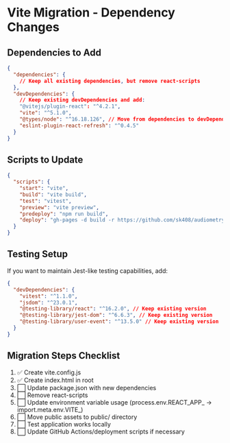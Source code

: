 # Vite Migration - Dependency Changes

## Dependencies to Add
```json
{
  "dependencies": {
    // Keep all existing dependencies, but remove react-scripts
  },
  "devDependencies": {
    // Keep existing devDependencies and add:
    "@vitejs/plugin-react": "^4.2.1",
    "vite": "^5.1.0",
    "@types/node": "^16.18.126", // Move from dependencies to devDependencies
    "eslint-plugin-react-refresh": "^0.4.5"
  }
}
```

## Scripts to Update
```json
{
  "scripts": {
    "start": "vite",
    "build": "vite build",
    "test": "vitest",
    "preview": "vite preview",
    "predeploy": "npm run build",
    "deploy": "gh-pages -d build -r https://github.com/sk408/audiometry_trainer.git"
  }
}
```

## Testing Setup
If you want to maintain Jest-like testing capabilities, add:
```json
{
  "devDependencies": {
    "vitest": "^1.1.0",
    "jsdom": "^23.0.1",
    "@testing-library/react": "^16.2.0", // Keep existing version
    "@testing-library/jest-dom": "^6.6.3", // Keep existing version
    "@testing-library/user-event": "^13.5.0" // Keep existing version
  }
}
```

## Migration Steps Checklist
1. ✅ Create vite.config.js
2. ✅ Create index.html in root
3. ⬜ Update package.json with new dependencies
4. ⬜ Remove react-scripts
5. ⬜ Update environment variable usage (process.env.REACT_APP_ → import.meta.env.VITE_)
6. ⬜ Move public assets to public/ directory
7. ⬜ Test application works locally
8. ⬜ Update GitHub Actions/deployment scripts if necessary 